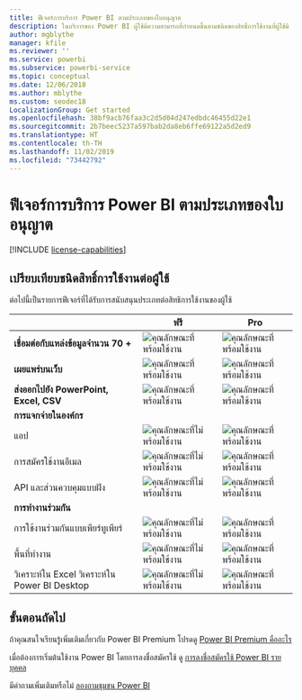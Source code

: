 ```yaml
---
title: ฟีเจอร์การบริการ Power BI ตามประเภทของใบอนุญาต
description: ในบริการของ Power BI ผู้ใช้มีความสามารถที่กำหนดขึ้นตามชนิดของสิทธิ์การใช้งานที่ผู้ใช้มี (ฟรีหรือ Pro) และเนื้อหาที่พวกเขากำลังโต้ตอบด้วยอยู่ในพื้นที่ทำงานที่กำหนดไว้สำหรับความจุ Power BI Premium หรือไม่
author: mgblythe
manager: kfile
ms.reviewer: ''
ms.service: powerbi
ms.subservice: powerbi-service
ms.topic: conceptual
ms.date: 12/06/2018
ms.author: mblythe
ms.custom: seodec18
LocalizationGroup: Get started
ms.openlocfilehash: 38bf9acb76faa3c2d5d04d247edbdc46455d22e1
ms.sourcegitcommit: 2b7beec5237a597bab2da8eb6ffe69122a5d2ed9
ms.translationtype: HT
ms.contentlocale: th-TH
ms.lasthandoff: 11/02/2019
ms.locfileid: "73442792"
---
```

# <a name="power-bi-service-features-by-license-type"></a>ฟีเจอร์การบริการ Power BI ตามประเภทของใบอนุญาต

[!INCLUDE [license-capabilities](includes/license-capabilities.md)]

## <a name="per-user-license-type-comparison"></a>เปรียบเทียบชนิดสิทธิ์การใช้งานต่อผู้ใช้

ต่อไปนี้เป็นรายการฟีเจอร์ที่ได้รับการสนับสนุนประเภทต่อสิทธิการใช้งานของผู้ใช้

|  | ฟรี | Pro |
| --- | --- | --- |
| **เชื่อมต่อกับแหล่งข้อมูลจำนวน 70 +** |![คุณลักษณะที่พร้อมใช้งาน](media/features-license-type/available.png) |![คุณลักษณะที่พร้อมใช้งาน](media/features-license-type/available.png) |
| **เผยแพร่บนเว็บ** |![คุณลักษณะที่พร้อมใช้งาน](media/features-license-type/available.png) |![คุณลักษณะที่พร้อมใช้งาน](media/features-license-type/available.png) |
| **ส่งออกไปยัง PowerPoint, Excel, CSV** |![คุณลักษณะที่พร้อมใช้งาน](media/features-license-type/available.png) |![คุณลักษณะที่พร้อมใช้งาน](media/features-license-type/available.png) |
| **การแจกจ่ายในองค์กร** | | |
| แอป |![คุณลักษณะที่ไม่พร้อมใช้งาน](media/features-license-type/not-available.png) |![คุณลักษณะที่พร้อมใช้งาน](media/features-license-type/available.png) |
| การสมัครใช้งานอีเมล |![คุณลักษณะที่ไม่พร้อมใช้งาน](media/features-license-type/not-available.png) |![คุณลักษณะที่พร้อมใช้งาน](media/features-license-type/available.png) |
| API และส่วนควบคุมแบบฝัง |![คุณลักษณะที่ไม่พร้อมใช้งาน](media/features-license-type/not-available.png) |![คุณลักษณะที่พร้อมใช้งาน](media/features-license-type/available.png) |
| **การทำงานร่วมกัน** | | |
| การใช้งานร่วมกันแบบเพียร์ทูเพียร์ |![คุณลักษณะที่ไม่พร้อมใช้งาน](media/features-license-type/not-available.png) |![คุณลักษณะที่พร้อมใช้งาน](media/features-license-type/available.png) |
| พื้นที่ทำงาน |![คุณลักษณะที่ไม่พร้อมใช้งาน](media/features-license-type/not-available.png) |![คุณลักษณะที่พร้อมใช้งาน](media/features-license-type/available.png) |
| วิเคราะห์ใน Excel วิเคราะห์ใน Power BI Desktop |![คุณลักษณะที่ไม่พร้อมใช้งาน](media/features-license-type/not-available.png) |![คุณลักษณะที่พร้อมใช้งาน](media/features-license-type/available.png) |

## <a name="next-steps"></a>ขั้นตอนถัดไป

ถ้าคุณสนใจเรียนรู้เพิ่มเติมเกี่ยวกับ Power BI Premium โปรดดู [Power BI Premium คืออะไร](service-premium-what-is.md)

เมื่อต้องการเริ่มต้นใช้งาน Power BI โดยการลงชื่อสมัครใช้ ดู [การลงชื่อสมัครใช้ Power BI รายบุคคล](service-self-service-signup-for-power-bi.md)

มีคำถามเพิ่มเติมหรือไม่ [ลองถามชุมชน Power BI](https://community.powerbi.com/)
